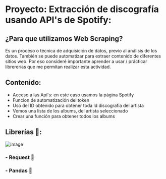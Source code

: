 # Proyecto: Extracción de discografía usando API's de Spotify:

## ¿Para que utilizamos Web Scraping? 
Es un proceso o técnica de adquisición de datos, previo al análisis de los datos. También se puede automatizar para extraer contenido de diferentes sitios web. Por eso consideré importante aprender a usar / prácticar librererías que me permitan realizar esta actividad. 

## Contenido:
- Acceso a las Api's: en este caso usamos la página Spotify
- Funcion de automatización del token
- Uso del ID obtenido para obtener toda ld discografia del artista
- Vemos una lista de los albums, del artista seleccionado
- Crear una función para obtener todos los albums

## Librerías 🐍:
![image](https://user-images.githubusercontent.com/80054717/162947505-ca481fb2-ab16-4e1f-b7fd-d6eda5894ce7.png)

### - Request 🚀
### - Pandas 🐼





